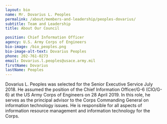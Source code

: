 ```yaml
---
layout: bio
name: Mr. Dovarius L. Peoples
permalink: /about/members-and-leadership/peoples-dovarius/
subtitle: Team and Leadership
title: About Our Council

position: Chief Information Officer
agency: U.S. Army Corps of Engineers
bio-image: /bio_peoples.png
bio-image-alt-text: Dovarius Peoples
phone: 202-761-0273
email: Dovarius.l.peoples@usace.army.mil
firstName: Dovarius
lastName: Peoples
---
```

Dovarius L. Peoples was selected for the Senior Executive Service July 2018. He assumed the position of the Chief Information Officer/G-6 (CIO/G-6) at the US Army Corps of Engineers on 28 April 2019.  In this role, he serves as the principal advisor to the Corps Commanding General on information technology issues. He is responsible for all aspects of information resource management and information technology for the Corps.
